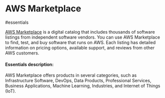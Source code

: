# AWS Marketplace

#essentials 

[AWS Marketplace](https://aws.amazon.com/mp/marketplace-service/overview/) is a digital catalog that includes thousands of software listings from independent software vendors. You can use AWS Marketplace to find, test, and buy software that runs on AWS. Each listing has detailed information on pricing options, available support, and reviews from other AWS customers.

#### Essentials description:
AWS Marketplace offers products in several categories, such as Infrastructure Software, DevOps, Data Products, Professional Services, Business Applications, Machine Learning, Industries, and Internet of Things (IoT).